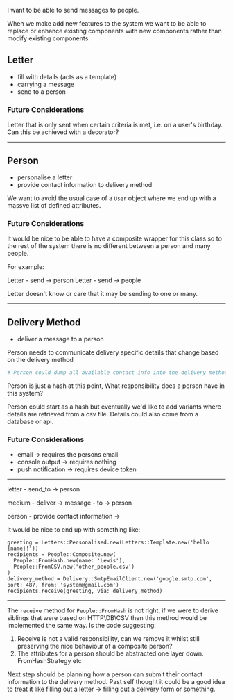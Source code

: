 I want to be able to send messages to people.

When we make add new features to the system we want to be able to replace or enhance existing components with new components rather than modify existing components.

## Letter

- fill with details (acts as a template)
- carrying a message
- send to a person

### Future Considerations

Letter that is only sent when certain criteria is met, i.e. on a user's birthday. Can this be achieved with a decorator?

---

## Person

- personalise a letter
- provide contact information to delivery method

We want to avoid the usual case of a `User` object where we end up with a massve list of defined attributes.

### Future Considerations

It would be nice to be able to have a composite wrapper for this class so to the rest of the system there is no different between a person and many people.

For example:

Letter - send -> person
Letter - send -> people

Letter doesn't know or care that it may be sending to one or many.

---

## Delivery Method

- deliver a message to a person

Person needs to communicate delivery specific details that change based on the delivery method

```ruby
# Person could dump all available contact info into the delivery method?
```
Person is just a hash at this point, What responsibility does a person have in this system?

Person could start as a hash but eventually we'd like to add variants where details are retrieved from a csv file. Details could also come from a database or api. 

### Future Considerations

- email -> requires the persons email
- console output -> requires nothing
- push notification -> requires device token

---

letter - send_to -> person

medium - deliver -> message - to -> person

person - provide contact information ->

It would be nice to end up with something like:

```
greeting = Letters::Personalised.new(Letters::Template.new('hello {name}!'))
recipients = People::Composite.new(
  People::FromHash.new(name: 'Lewis'), 
  People::FromCSV.new('other_people.csv')
)
delivery_method = Delivery::SmtpEmailClient.new('google.smtp.com', port: 487, from: 'system@gmail.com')
recipients.receive(greeting, via: delivery_method)
```

---

The `receive` method for `People::FromHash` is not right, if we were to derive siblings that were based on HTTP\DB\CSV then this method would be implemented the same way. Is the code suggesting:

1. Receive is not a valid responsibility, can we remove it whilst still preserving the nice behaviour of a composite person?
2. The attributes for a person should be abstracted one layer down. FromHashStrategy etc

Next step should be planning how a person can submit their contact information to the delivery method. Past self thought it could be a good idea to treat it like filling out a letter -> filling out a delivery form or something.


        

